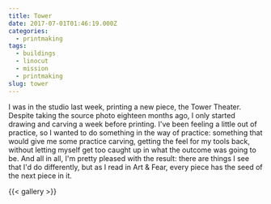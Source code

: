 ```yaml
---
title: Tower
date: 2017-07-01T01:46:19.000Z
categories:
  - printmaking
tags:
  - buildings
  - linocut
  - mission
  - printmaking
slug: tower
---
```


I was in the studio last week, printing a new piece, the Tower Theater. Despite
taking the source photo eighteen months ago, I only started drawing and carving
a week before printing. I've been feeling a little out of practice, so I wanted
to do something in the way of practice: something that would give me some
practice carving, getting the feel for my tools back, without letting myself get
too caught up in what the outcome was going to be. And all in all, I'm pretty
pleased with the result: there are things I see that I'd do differently, but as
I read in Art & Fear, every piece has the seed of the next piece in it.

{{< gallery >}}